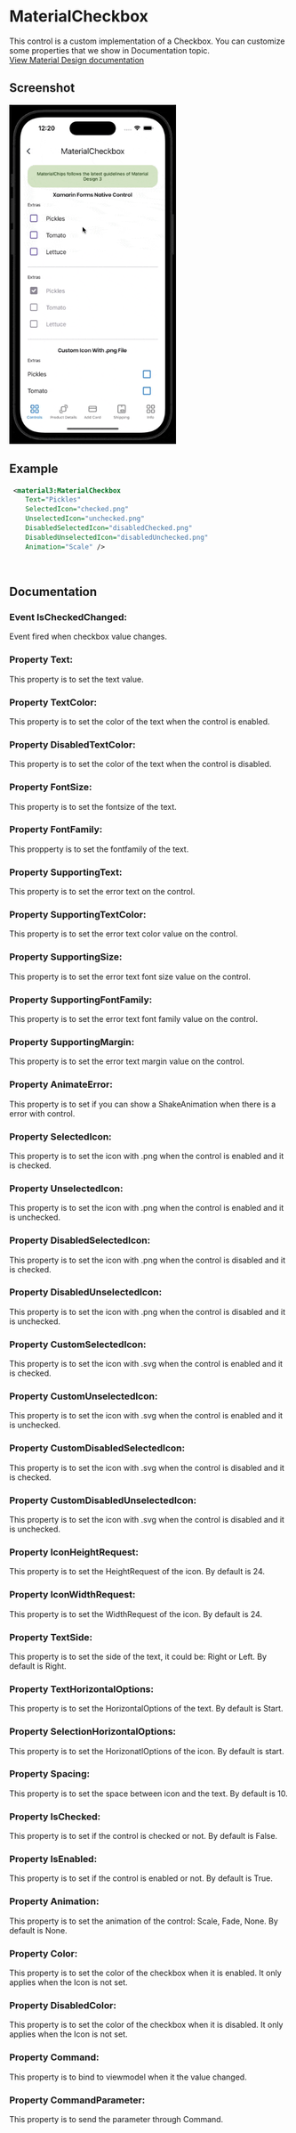 # MaterialCheckbox
This control is a custom implementation of a Checkbox. You can customize some properties that we show in Documentation topic. 
<br/>
[View Material Design documentation](https://m3.material.io/components/checkbox/overview)

## Screenshot
<img src="screenshots/checkbox.gif" width="300">

## Example
```XML
 <material3:MaterialCheckbox 
    Text="Pickles"
    SelectedIcon="checked.png"
    UnselectedIcon="unchecked.png"
    DisabledSelectedIcon="disabledChecked.png"
    DisabledUnselectedIcon="disabledUnchecked.png"
    Animation="Scale" />
```
<br/>

## Documentation

### Event IsCheckedChanged:
Event fired when checkbox value changes.
<br/>

### Property Text:
This property is to set the text value.
<br/>

### Property TextColor:
This property is to set the color of the text when the control is enabled.
<br/>

### Property DisabledTextColor:
This property is to set the color of the text when the control is disabled.
<br/>

### Property FontSize:
This property is to set the fontsize of the text.
<br/>

### Property FontFamily:
This propperty is to set the fontfamily of the text.
<br/>

### Property SupportingText:
This property is to set the error text on the control. 
<br/>

### Property SupportingTextColor:
This property is to set the error text color value on the control.
<br/>

### Property SupportingSize:
This property is to set the error text font size value on the control. 
<br/>

### Property SupportingFontFamily:
This property is to set the error text font family value on the control.
<br/>

### Property SupportingMargin:
This property is to set the error text margin value on the control.
<br/>

### Property AnimateError:
This property is to set if you can show a ShakeAnimation when there is a error with control.
<br/>

### Property SelectedIcon:
This property is to set the icon with .png when the control is enabled and it is checked.
<br/>

### Property UnselectedIcon:
This property is to set the icon with .png when the control is enabled and it is unchecked.
<br/>

### Property DisabledSelectedIcon:
This property is to set the icon with .png when the control is disabled and it is checked.
<br/>

### Property DisabledUnselectedIcon:
This property is to set the icon with .png when the control is disabled and it is unchecked.
<br/>

### Property CustomSelectedIcon:
This property is to set the icon with .svg when the control is enabled and it is checked.
<br/>

### Property CustomUnselectedIcon:
This property is to set the icon with .svg when the control is enabled and it is unchecked.
<br/>

### Property CustomDisabledSelectedIcon:
This property is to set the icon with .svg when the control is disabled and it is checked.
<br/>

### Property CustomDisabledUnselectedIcon:
This property is to set the icon with .svg when the control is disabled and it is unchecked.
<br/>

### Property IconHeightRequest:
This property is to set the HeightRequest of the icon. By default is 24.
<br/>

### Property IconWidthRequest:
This property is to set the WidthRequest of the icon. By default is 24.
<br/>

### Property TextSide:
This property is to set the side of the text, it could be: Right or Left. By default is Right.
<br/>

### Property TextHorizontalOptions:
This property is to set the HorizontalOptions of the text. By default is Start.
<br/>

### Property SelectionHorizontalOptions:
This property is to set the HorizonatlOptions of the icon. By default is start.
<br/>

### Property Spacing:
This property is to set the space between icon and the text. By default is 10.
<br/>

### Property IsChecked:
This property is to set if the control is checked or not. By default is False.
<br/>

### Property IsEnabled:
This property is to set if the control is enabled or not. By default is True.
<br/>

### Property Animation:
This property is to set the animation of the control: Scale, Fade, None. By default is None.
<br/>

### Property Color:
This property is to set the color of the checkbox when it is enabled. It only applies when the Icon is not set.
<br/>

### Property DisabledColor:
This property is to set the color of the checkbox when it is disabled. It only applies when the Icon is not set.
<br/>

### Property Command:
This property is to bind to viewmodel when it the value changed.
<br/>

### Property CommandParameter:
This property is to send the parameter through Command.

